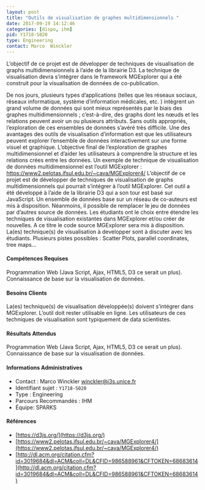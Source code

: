 ```yaml
---
layout: post
title: "Outils de visualisation de graphes multidimensionnels "
date: 2017-09-19 14:12:46
categories: [dispo, ihm]
pid: Y1718-S020
type: Engineering
contact: Marco  Winckler
---
```

       
L’objectif de ce projet est de développer de techniques de visualisation de graphs multidimensionnels à l’aide de la librairie D3. La technique de visualisation devra s’intégrer dans le framework MGExplorer qui a été construit pour la visualisation de données de co-publication.

De nos jours, plusieurs types d’applications (telles que les réseaux sociaux, réseaux informatique, système d’information médicales, etc. ) intègrent un grand volume de données qui sont mieux représentés par le biais des graphes multidimensionnels ; c’est-à-dire, des graphs dont les nœuds et les relations peuvent avoir un ou plusieurs attributs. Sans outils appropriés, l’exploration de ces ensembles de données s’avéré très difficile. Une des avantages des outils de visualisation d’information est que les utilisateurs peuvent explorer l’ensemble de données interactivement sur une forme visuel et graphique. L’objective final de l’exploration de graphes multidimensionnel et d’aider les utilisateurs à comprendre la structure et les relations crées entre les données. Un exemple de technique de visualisation de données multidimensionnel est l’outil MGExplorer : https://www2.pelotas.ifsul.edu.br/~cava/MGExplorer4/
L’objectif de ce projet est de développer de techniques de visualisation de graphs multidimensionnels qui pourrait s’intégrer à l’outil MGExplorer. Cet outil a été développé à l’aide de la librairie D3 qui a son tour est basé sur JavaScript. 
Un ensemble de données base sur un réseau de co-auteurs est mis à disposition. Néanmoins, il possible de remplacer le jeu de données par d’autres source de données. Les étudiants ont le choix entre étendre les techniques de visualisation existantes dans MGExplorer et/ou créer de nouvelles. A ce titre le code source MGExplorer sera mis à disposition. 
La(es) technique(s) de visualisation à developper sont à discuter avec les étudiants. Plusieurs pistes possibles : Scatter Plots, parallel coordinates, tree maps… 


#### Compétences Requises
Programmation Web (Java Script, Ajax, HTML5, D3 ce serait un plus). Connaissance de base sur la visualisation de données.  


#### Besoins Clients
La(es) technique(s) de visualisation développée(s) doivent s’intégrer dans MGExplorer. L’outil doit rester utilisable en ligne. Les utilisateurs de ces techniques de visualisation sont typiquement de data scientistes. 

#### Résultats Attendus
Programmation Web (Java Script, Ajax, HTML5, D3 ce serait un plus). Connaissance de base sur la visualisation de données.  
     

#### Informations Administratives
  * Contact : Marco  Winckler <winckler@i3s.unice.fr>
  * Identifiant sujet : `Y1718-S020`
  * Type : Engineering
  * Parcours Recommandés : IHM
  * Équipe: SPARKS

#### Références

  * [https://d3js.org/](https://d3js.org/)
  * [https://www2.pelotas.ifsul.edu.br/~cava/MGExplorer4/](https://www2.pelotas.ifsul.edu.br/~cava/MGExplorer4/)
  * [http://dl.acm.org/citation.cfm?id=3019684&dl=ACM&coll=DL&CFID=986588961&CFTOKEN=68683614](http://dl.acm.org/citation.cfm?id=3019684&dl=ACM&coll=DL&CFID=986588961&CFTOKEN=68683614)
       
     